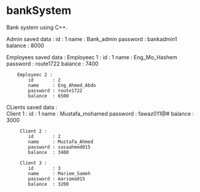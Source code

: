 # bankSystem
Bank system using C++. 

Admin saved data :
      id       : 1
      name     : Bank_admin
      password : bankadmin1
      balance  : 8000

Employees saved data : 
      Employeec 1 :
            id       : 1
            name     : Eng_Mo_Hashem
            password : route1722
            balance  : 7400
            
        Employeec 2 :
            id       : 2
            name     : Eng_Ahmed_Abdo
            password : route1722
            balance  : 6500
            
CLients saved data :            
        Client 1 :
            id       : 1
            name     : Mustafa_mohamed
            password : fawaz011@#
            balance  : 3000
            
         Client 2 :
            id       : 2
            name     : Mustafa_Ahmed
            password : sasaahmed015
            balance  : 3400
            
         Client 3 :
            id       : 3
            name     : Mariem_Sameh
            password : marioma015
            balance  : 3200
                    
